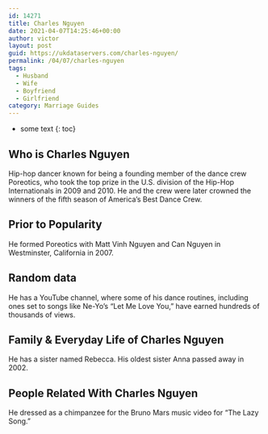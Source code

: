```yaml
---
id: 14271
title: Charles Nguyen
date: 2021-04-07T14:25:46+00:00
author: victor
layout: post
guid: https://ukdataservers.com/charles-nguyen/
permalink: /04/07/charles-nguyen
tags:
  - Husband
  - Wife
  - Boyfriend
  - Girlfriend
category: Marriage Guides
---
```


* some text
{: toc}


## Who is Charles Nguyen



Hip-hop dancer known for being a founding member of the dance crew Poreotics, who took the top prize in the U.S. division of the Hip-Hop Internationals in 2009 and 2010. He and the crew were later crowned the winners of the fifth season of America&#8217;s Best Dance Crew.

                
                
                
## Prior to Popularity



He formed Poreotics with Matt Vinh Nguyen and Can Nguyen in Westminster, California in 2007.

                
                
                
## Random data



He has a YouTube channel, where some of his dance routines, including ones set to songs like Ne-Yo&#8217;s &#8220;Let Me Love You,&#8221; have earned hundreds of thousands of views.

                
                
                
## Family & Everyday Life of Charles Nguyen



He has a sister named Rebecca. His oldest sister Anna passed away in 2002.

                
                
                
## People Related With Charles Nguyen



He dressed as a chimpanzee for the Bruno Mars music video for &#8220;The Lazy Song.&#8221;

                
              
            
          
          
          